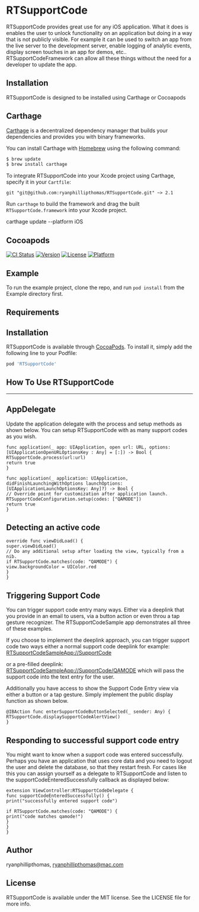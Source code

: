 # RTSupportCode

RTSupportCode provides great use for any iOS application. What it does is enables the user to unlock functionality on an application but doing in a way that is not publicly visible. For example it can be used to switch an app from the live server to the development server, enable logging of analytic events, display screen touches in an app for demos, etc.. RTSupportCodeFramework can allow all these things without the need for a developer to update the app.

## Installation

RTSupportCode is designed to be installed using Carthage or Cocoapods

## Carthage
[Carthage](https://github.com/Carthage/Carthage) is a decentralized dependency manager that builds your dependencies and provides you with binary frameworks.

You can install Carthage with [Homebrew](http://brew.sh/) using the following command:

```bash
$ brew update
$ brew install carthage
```

To integrate RTSupportCode into your Xcode project using Carthage, specify it in your `Cartfile`:

```ogdl
git "git@github.com:ryanphillipthomas/RTSupportCode.git" ~> 2.1
```

Run `carthage` to build the framework and drag the built `RTSupportCode.framework` into your Xcode project.

carthage update --platform iOS


## Cocoapods

[![CI Status](http://img.shields.io/travis/ryanphillipthomas/RTSupportCode.svg?style=flat)](https://travis-ci.org/ryanphillipthomas/RTSupportCode)
[![Version](https://img.shields.io/cocoapods/v/RTSupportCode.svg?style=flat)](http://cocoapods.org/pods/RTSupportCode)
[![License](https://img.shields.io/cocoapods/l/RTSupportCode.svg?style=flat)](http://cocoapods.org/pods/RTSupportCode)
[![Platform](https://img.shields.io/cocoapods/p/RTSupportCode.svg?style=flat)](http://cocoapods.org/pods/RTSupportCode)

## Example

To run the example project, clone the repo, and run `pod install` from the Example directory first.

## Requirements

## Installation

RTSupportCode is available through [CocoaPods](http://cocoapods.org). To install
it, simply add the following line to your Podfile:

```ruby
pod 'RTSupportCode'
```

## How To Use RTSupportCode
---

## AppDelegate
Update the application delegate with the process and setup methods as shown below. You can setup RTSupportCode with as many support codes as you wish.

```
func application(_ app: UIApplication, open url: URL, options: [UIApplicationOpenURLOptionsKey : Any] = [:]) -> Bool {
RTSupportCode.process(url:url)
return true
}

func application(_ application: UIApplication, didFinishLaunchingWithOptions launchOptions: [UIApplicationLaunchOptionsKey: Any]?) -> Bool {
// Override point for customization after application launch.
RTSupportCodeConfiguration.setup(codes: ["QAMODE"])
return true
}
```

## Detecting an active code
```
override func viewDidLoad() {
super.viewDidLoad()
// Do any additional setup after loading the view, typically from a nib.
if RTSupportCode.matches(code: "QAMODE") {
view.backgroundColor = UIColor.red
}
}
```

## Triggering Support Code
You can trigger support code entry many ways. Either via a deeplink that you provide in an email to users, via a button action or even throu a tap gesture recognizer. The RTSupportCodeSample app demonstrates all three of these examples.

If you choose to implement the deeplink approach, you can trigger support code two ways either a normal support code deeplink for example: [RTSupportCodeSampleApp://SupportCode](RTSupportCodeSampleApp://SupportCode)

or a pre-filled deeplink: [RTSupportCodeSampleApp://SupportCode/QAMODE](RTSupportCodeSampleApp://SupportCode/QAMODE) which will pass the support code into the text entry for the user.

Additionally you have access to show the Support Code Entry view via either a button or a tap gesture. Simply implement the public display function as shown below.
```
@IBAction func enterSupportCodeButtonSelected(_ sender: Any) {
RTSupportCode.displaySupportCodeAlertView()
}

```

## Responding to successful support code entry
You might want to know when a support code was entered successfully. Perhaps you have an application that uses core data and you need to logout the user and delete the database, so that they restart fresh. For cases like this you can assign yourself as a delegate to RTSupportCode and listen to the supportCodeEnteredSuccessfully callback as displayed below:

```
extension ViewController:RTSupportCodeDelegate {
func supportCodeEnteredSuccessfully() {
print("successfully entered support code")

if RTSupportCode.matches(code: "QAMODE") {
print("code matches qamode!")
}
}
}

```

## Author

ryanphillipthomas, ryanphillipthomas@mac.com

## License

RTSupportCode is available under the MIT license. See the LICENSE file for more info.
